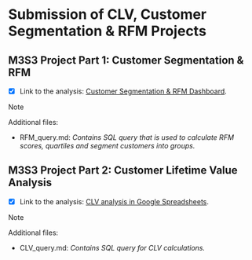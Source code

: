 # Submission of CLV, Customer Segmentation & RFM Projects

## M3S3 Project Part 1: Customer Segmentation & RFM

- [x] Link to the analysis: [Customer Segmentation & RFM Dashboard](https://public.tableau.com/views/Workinprogress_17132630881160/Dashboard1?:language=en-US&:sid=&:display_count=n&:origin=viz_share_link). 

> [!NOTE]
> Additional files:</br>
> * RFM_query.md: _Contains SQL query that is used to calculate RFM scores, quartiles and segment customers into groups._

## M3S3 Project Part 2: Customer Lifetime Value Analysis

- [x] Link to the analysis: [CLV analysis in Google Spreadsheets](https://docs.google.com/spreadsheets/d/1o98PsQmkgevYxv0QYosxJuSapQbyiStDUqsGiVtP7Z8/edit#gid=581951569).

> [!NOTE]
> Additional files:</br>
> * CLV_query.md: _Contains SQL query for CLV calculations._
